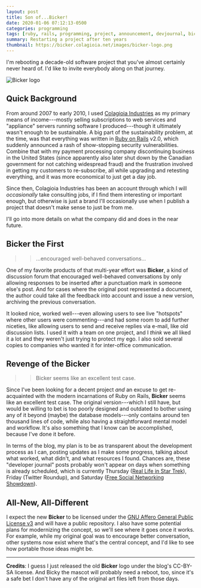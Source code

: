 ```yaml
---
layout: post
title: Son of...Bicker!
date: 2020-01-06 07:12:13-0500
categories: programming
tags: [ruby, rails, programming, project, announcement, devjournal, bicker]
summary: Restarting a project after ten years
thumbnail: https://bicker.colagioia.net/images/bicker-logo.png
---
```


I'm rebooting a decade-old software project that you've almost certainly never heard of.  I'd like to invite everybody along on that journey.

![Bicker logo](https://bicker.colagioia.net/images/bicker-logo.png "Bicker")

## Quick Background

From around 2007 to early 2010, I used [Colagioia Industries](https://colagioia.net/) as my primary means of income---mostly selling subscriptions to web services and "appliance" servers running software I produced---though it ultimately wasn't enough to be sustainable.  A big part of the sustainability problem, at the time, was that everything was written in [Ruby on Rails](https://rubyonrails.org/) v2.0, which suddenly announced a rash of show-stopping security vulnerabilities.  Combine that with my payment processing company discontinuing business in the United States (since apparently also later shut down by the Canadian government for not catching widespread fraud) and the frustration involved in getting my customers to re-subscribe, all while upgrading and retesting everything, and it was more economical to just get a day job.

Since then, Colagioia Industries has been an account through which I will *occasionally* take consulting jobs, if I find them interesting or important enough, but otherwise is just a brand I'll occasionally use when I publish a project that doesn't make sense to just be from me.

I'll go into more details on what the company did and does in the near future.

## Bicker the First

 > > ...encouraged well-behaved conversations...

One of my favorite products of that multi-year effort was **Bicker**, a kind of discussion forum that encouraged well-behaved conversations by only allowing responses to be inserted after a punctuation mark in someone else's post.  And for cases where the original post represented a document, the author could take all the feedback into account and issue a new version, archiving the previous conversation.

It looked nice, worked well---even allowing users to see live "hotspots" where other users were commenting---and had some room to add further niceties, like allowing users to send and receive replies via e-mail, like old discussion lists.  I used it with a team on one project, and I *think* we all liked it a lot and they weren't just trying to protect my ego.  I also sold several copies to companies who wanted it for inter-office communication.

## Revenge of the Bicker

 > > Bicker seems like an excellent test case.

Since I've been looking for a decent project *and* an excuse to get re-acquainted with the modern incarnations of Ruby on Rails, **Bicker** seems like an excellent test case.  The original version---which I still have, but would be willing to bet is too poorly designed and outdated to bother using any of it beyond (maybe) the database models---only contains around ten thousand lines of code, while also having a straightforward mental model and workflow.  It's also something that I know can be accomplished, because I've done it before.

In terms of the blog, my plan is to be as transparent about the development process as I can, posting updates as I make some progress, talking about what worked, what didn't, and what resources I found.  Chances are, these "developer journal" posts probably won't appear on days when something is already scheduled, which is currently Thursday ([Real Life in Star Trek](https://john.colagioia.net/blog/2020/01/02/trek-00.html)), Friday (Twitter Roundup), and Saturday ([Free Social Networking Showdown](https://john.colagioia.net/blog/media/2020/01/04/social-intro.html)).

## All-New, All-Different

I expect the new **Bicker** to be licensed under the [GNU Affero General Public License v3](https://www.gnu.org/licenses/agpl-3.0.en.html) and will have a public repository.  I also have some potential plans for modernizing the concept, so we'll see where it goes once it works.  For example, while my original goal was to encourage better conversation, other systems now exist where that's the central concept, and I'd like to see how portable those ideas might be.

* * *

**Credits**:  I guess I just released the old **Bicker** logo under the blog's CC-BY-SA license.  And Bicky the mascot will probably need a reboot, too, since it's a safe bet I don't have any of the original art files left from those days.
